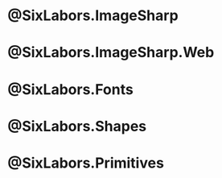 # @SixLabors.ImageSharp
# @SixLabors.ImageSharp.Web
# @SixLabors.Fonts
# @SixLabors.Shapes
# @SixLabors.Primitives